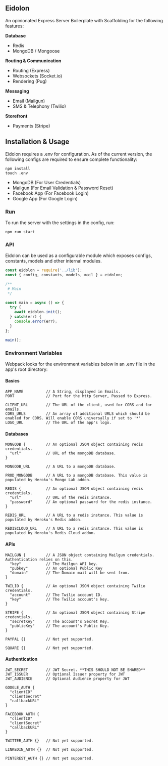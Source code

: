 ## Eidolon

An opinionated Express Server Boilerplate with Scaffolding for the following features:

**Database**
  - Redis
  - MongoDB / Mongoose

**Routing & Communication**
  - Routing (Express)
  - Websockets (Socket.io)
  - Rendering (Pug)

**Messaging**
  - Email (Mailgun)
  - SMS & Telephony (Twilio)

**Storefront**
  - Payments (Stripe)

## Installation & Usage

Eidolon requires a .env for configuration. As of the current version, the following configs are required to ensure complete functionality:

```
npm install
touch .env
```

- MongoDB (For User Credentials)
- Mailgun (For Email Validation & Password Reset)
- Facebook App (For Facebook Login)
- Google App (For Google Login)

### Run

To run the server with the settings in the config, run:

```
npm run start
```

### API

Eidolon can be used as a configurable module which exposes configs, constants, models and other internal modules.

```javascript
const eidolon = require('../lib');
const { config, constants, models, mail } = eidolon;

/**
 # Main
 */

const main = async () => {
  try {
    await eidolon.init();
  } catch(err) {
    console.error(err);
  }
};

main();
```

### Environment Variables

Webpack looks for the environment variables below in an .env file in the app's root directory:

#### Basics

```
APP_NAME          // A String, displayed in Emails.
PORT              // Port for the http Server, Passed to Express.

CLIENT_URL        // The URL of the client, used for CORS and for emails.
CORS_URLS         // An array of additional URLS which should be enabled for CORS. Will enable CORS universally if set to '*'
LOGO_URL          // The URL of the app's logo.
```

#### Databases
```
MONGODB {         // An optional JSON object containing redis credentials.
  "url"           // URL of the mongoDB database.
}

MONGODB_URL       // A URL to a mongoDB database.

PROD_MONGODB      // A URL to a mongoDB database. This value is populated by Heroku's Mongo Lab addon.

REDIS {           // An optional JSON object containing redis credentials.
  "url"           // URL of the redis instance.
  "password"      // An optional password for the redis instance.
}

REDIS_URL         // A URL to a redis instance. This value is populated by Heroku's Redis addon.

REDISCLOUD_URL    // A URL to a redis instance. This value is populated by Heroku's Redis Cloud addon.

```

#### APIs

```
MAILGUN {         // A JSON object containing Mailgun credentials. Authentication relies on this.
  "key"           // The Mailgun API key.
  "pubkey"        // An optional Public Key
  "domain"        // The Domain mail will be sent from.
}

TWILIO {          // An optional JSON object containing Twilio credentials.
  "account"       // The Twilio account ID.
  "key"           // The Twilio account's key.
}

STRIPE {          // An optional JSON object containing Stripe credentials.
  "secretKey"     // The account's Secret Key.
  "publicKey"     // The account's Public Key.
}

PAYPAL {}         // Not yet supported.

SQUARE {}         // Not yet supported.
```

#### Authentication
```
JWT_SECRET        // JWT Secret. **THIS SHOULD NOT BE SHARED**
JWT_ISSUER        // Optional Issuer property for JWT
JWT_AUDIENCE      // Optional Audience property for JWT

GOOGLE_AUTH {
  "clientID"
  "clientSecret"
  "callbackURL"
}

FACEBOOK_AUTH {
  "clientID"
  "clientSecret"
  "callbackURL"
}

TWITTER_AUTH {}   // Not yet supported.

LINKEDIN_AUTH {}  // Not yet supported.

PINTEREST_AUTH {} // Not yet supported.
```

